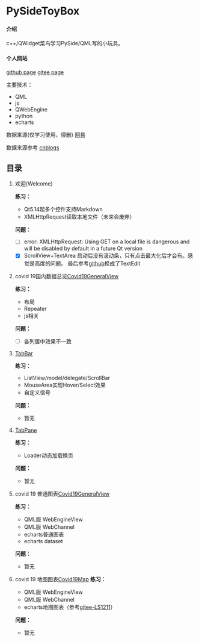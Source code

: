 # PySideToyBox

#### 介绍
c++/QWidget菜鸟学习PySide/QML写的小玩具。

#### 个人网站
[github page](https://noobplusplus.github.io/)
[gitee page](https://yuque.gitee.io/noob/)

主要技术：

+ QML
+ js
+ QWebEngine
+ python
+ echarts

数据来源(仅学习使用，侵删)
[网易](http://c.m.163.com/ug/api/wuhan/app/data/list-total)

数据来源参考
[cnblogs](https://www.cnblogs.com/kingboy2008/p/14277084.html)

## 目录

1. 欢迎(Welcome)

    **练习：**
    + Qt5.14起多个控件支持Markdown
    + XMLHttpRequest读取本地文件（未来会废弃）  

    **问题：**
    - [ ] error: XMLHttpRequest: Using GET on a local file is dangerous and will be disabled by default in a future Qt version
    - [x] ScrollView+TextArea 启动后没有滚动条，只有点击最大化后才会有。感觉是高度的问题。 最后参考[github](https://github.com/zhengtianzuo/QtQuickExamples/tree/master/QmlTextEditScrollBar)换成了TextEdit

2. covid 19国内数据总览[Covid19GeneralView](Covid19GeneralView/README.md) 

    **练习：**

    + 布局
    + Repeater
    + js相关

    **问题：**
    - [ ] 各列居中效果不一致

3. [TabBar](TabBar/README.md) 

    **练习：**
    + ListView/model/delegate/ScrollBar
    + MouseArea实现Hover/Select效果
    + 自定义信号
    
    **问题：**
    + 暂无

4. [TabPane](TabPane/README.md) 

    **练习：**
    + Loader动态加载换页
    
    **问题：**
    + 暂无

5. covid 19 普通图表[Covid19GeneralView](Covid19Charts/README.md)

    **练习：**
    + QML版 WebEngineView
    + QML版 WebChannel
    + echarts普通图表
    + echarts dataset

    **问题：**
    + 暂无

6. covid 19 地图图表[Covid19Map](Covid19Map/README.md)
    **练习：**
    + QML版 WebEngineView
    + QML版 WebChannel
    + echarts地图图表（参考[gitee-LS1211]("https://gitee.com/LS1211/map-echarts")）

    **问题：**
    + 暂无
